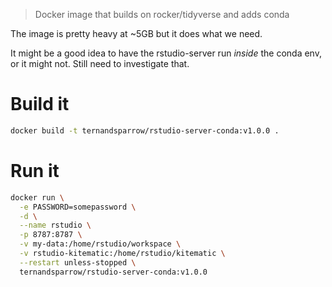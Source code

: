 > Docker image that builds on rocker/tidyverse and adds conda

The image is pretty heavy at ~5GB but it does what we need.

It might be a good idea to have the rstudio-server run *inside* the conda env,
or it might not. Still need to investigate that.

# Build it

```bash
docker build -t ternandsparrow/rstudio-server-conda:v1.0.0 .
```

# Run it

```bash
docker run \
  -e PASSWORD=somepassword \
  -d \
  --name rstudio \
  -p 8787:8787 \
  -v my-data:/home/rstudio/workspace \
  -v rstudio-kitematic:/home/rstudio/kitematic \
  --restart unless-stopped \
  ternandsparrow/rstudio-server-conda:v1.0.0
```
